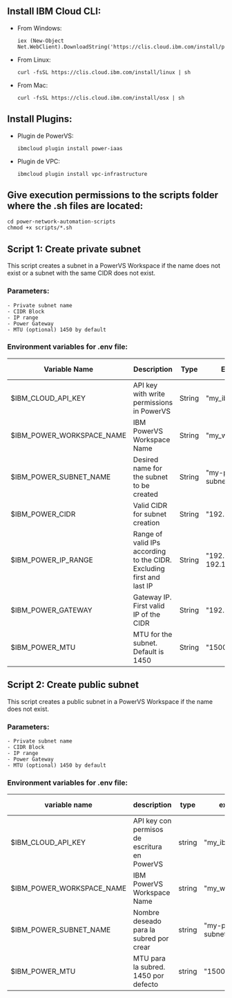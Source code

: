 ## Install IBM Cloud CLI:
- From Windows: 
    ```
    iex (New-Object Net.WebClient).DownloadString('https://clis.cloud.ibm.com/install/powershell')
    ```
- From Linux: 
    ```
    curl -fsSL https://clis.cloud.ibm.com/install/linux | sh
    ```
- From Mac:
    ```
    curl -fsSL https://clis.cloud.ibm.com/install/osx | sh
    ```
## Install Plugins:
- Plugin de PowerVS:
    ```
    ibmcloud plugin install power-iaas
    ```

- Plugin de VPC:
    ```
    ibmcloud plugin install vpc-infrastructure
    ```

## Give execution permissions to the scripts folder where the .sh files are located:
```
cd power-network-automation-scripts
chmod +x scripts/*.sh
```

## Script 1: Create private subnet

 This script creates a subnet in a PowerVS Workspace if the name does not exist or a subnet with the same CIDR does not exist.

### Parameters:

    - Private subnet name
    - CIDR Block
    - IP range
    - Power Gateway
    - MTU (optional) 1450 by default 

### Environment variables for .env file:

| Variable Name             | Description                                                    | Type   | Example                     | Use Case |
|---------------------------|----------------------------------------------------------------|--------|-----------------------------|----------|
| $IBM_CLOUD_API_KEY        | API key with write permissions in PowerVS                      | String | "my_ibm_api_key"            | Required |
| $IBM_POWER_WORKSPACE_NAME | IBM PowerVS Workspace Name                                      | String | "my_workspace"              | Required |
| $IBM_POWER_SUBNET_NAME    | Desired name for the subnet to be created                      | String | "my-private-subnet"         | Required |
| $IBM_POWER_CIDR           | Valid CIDR for subnet creation                                  | String | "192.168.5.0/24"            | Required |
| $IBM_POWER_IP_RANGE       | Range of valid IPs according to the CIDR. Excluding first and last IP | String | "192.168.5.2-192.168.5.254" | Required |
| $IBM_POWER_GATEWAY        | Gateway IP. First valid IP of the CIDR                         | String | "192.168.5.1"               | Required |
| $IBM_POWER_MTU            | MTU for the subnet. Default is 1450                             | String | "1500"                      | Optional |

## Script 2: Create public subnet

 This script creates a public subnet in a PowerVS Workspace if the name does not exist.

### Parameters:

    - Private subnet name
    - CIDR Block
    - IP range
    - Power Gateway
    - MTU (optional) 1450 by default

### Environment variables for .env file:     

| variable name             | description                                  | type   | example             | use case |
|---------------------------|----------------------------------------------|--------|---------------------|----------|
| $IBM_CLOUD_API_KEY        | API key con permisos de escritura en PowerVS | string | "my_ibm_api_key"    | required |
| $IBM_POWER_WORKSPACE_NAME | IBM PowerVS Workspace Name                   | string | "my_workspace"      | required |
| $IBM_POWER_SUBNET_NAME    | Nombre deseado para la subred por crear      | string | "my-private-subnet" | required |
| $IBM_POWER_MTU            | MTU para la subred. 1450 por defecto         | string | "1500"              | optional |